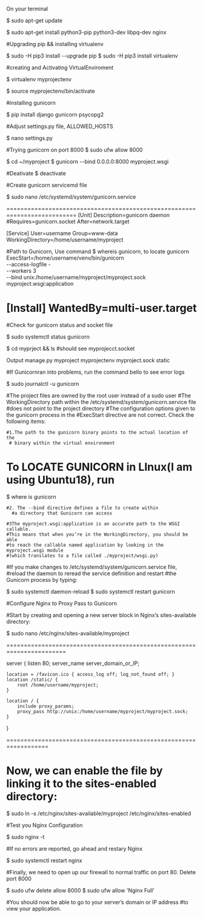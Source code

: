 On your terminal

$ sudo apt-get update

$ sudo apt-get install python3-pip python3-dev libpq-dev nginx

#Upgrading pip && installing virtualenv

$ sudo -H pip3 install --upgrade pip
$ sudo -H pip3 install virtualenv

#creating and Activating VirtualEnviroment

$ virtualenv myprojectenv

$ source myprojectenv/bin/activate

#installing gunicorn

$ pip install django gunicorn psycopg2

#Adjust settings.py file, ALLOWED_HOSTS

$ nano settings.py

#Trying gunicorn on port 8000
$ sudo ufw allow 8000

$ cd ~/myproject
$ gunicorn --bind 0.0.0.0:8000 myproject.wsgi


#Deativate
$ deactivate

#Create gunicorn servicemd file

$ sudo nano /etc/systemd/system/gunicorn.service

==========================================================================
[Unit]
Description=gunicorn daemon
#Requires=gunicorn.socket
After=network.target

[Service]
User=username
Group=www-data
WorkingDirectory=/home/username/myproject

#Path to Gunicorn, Use command $ whereis gunicorn, to locate gunicorn
ExecStart=/home/username/venv/bin/gunicorn \
          --access-logfile - \
          --workers 3 \
          --bind unix:/home/username/myproject/myproject.sock myproject.wsgi:application

[Install]
WantedBy=multi-user.target
==========================================================================
#Check for gunicorn status and socket file

$ sudo systemctl status gunicorn

$ cd myprject && ls
#should see myprojecct.socket

Output
manage.py  myproject  myprojectenv  myproject.sock  static

#If Gunicornran into problems, run the command bello to see error logs 

$ sudo journalctl -u gunicorn

#The project files are owned by the root user instead of a sudo user
#The WorkingDirectory path within the /etc/systemd/system/gunicorn.service file
#does not point to the project directory
#The configuration options given to the gunicorn process in the
#ExecStart directive are not correct. Check the following items: 

	#1.The path to the gunicorn binary points to the actual location of the 
	 # binary within the virtual environment
# To LOCATE GUNICORN in LInux(I am using Ubuntu18), run 
$ where is gunicorn

	#2. The --bind directive defines a file to create within
	  #a directory that Gunicorn can access

	#3The myproject.wsgi:application is an accurate path to the WSGI callable.
	#This means that when you’re in the WorkingDirectory, you should be able
	#to reach the callable named application by looking in the myproject.wsgi module
	#(which translates to a file called ./myproject/wsgi.py)

#If you make changes to  /etc/systemd/system/gunicorn.service file,
#reload the daemon to reread the service definition and restart
#the Gunicorn process by typing:

$ sudo systemctl daemon-reload
$ sudo systemctl restart gunicorn

#Configure Nginx to Proxy Pass to Gunicorn

#Start by creating and opening a new server block in Nginx’s sites-available directory:

$ sudo nano /etc/nginx/sites-available/myproject

=======================================================================

server {
    listen 80;
    server_name server_domain_or_IP;

    location = /favicon.ico { access_log off; log_not_found off; }
    location /static/ {
        root /home/username/myproject;
    }

    location / {
        include proxy_params;
        proxy_pass http://unix:/home/username/myproject/myproject.sock;
    }
}

==================================================================

# Now, we can enable the file by linking it to the sites-enabled directory:

$ sudo ln -s /etc/nginx/sites-available/myproject /etc/nginx/sites-enabled

#Test you Nginx Configuration

$ sudo nginx -t

#If no errors are reported, go ahead and restary Nginx

$ sudo systemctl restart nginx

#Finally, we need to open up our firewall to normal traffic on port 80. Delete port 8000

$ sudo ufw delete allow 8000
$ sudo ufw allow 'Nginx Full'

#You should now be able to go to your server’s domain or IP address
#to view your application.
